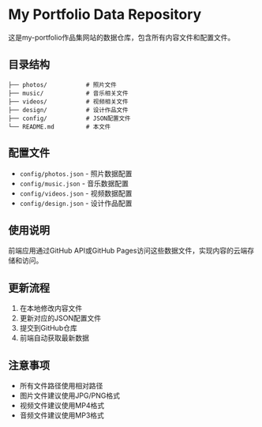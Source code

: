# My Portfolio Data Repository

这是my-portfolio作品集网站的数据仓库，包含所有内容文件和配置文件。

## 目录结构

```
├── photos/           # 照片文件
├── music/            # 音乐相关文件
├── videos/           # 视频相关文件
├── design/           # 设计作品文件
├── config/           # JSON配置文件
└── README.md         # 本文件
```

## 配置文件

- `config/photos.json` - 照片数据配置
- `config/music.json` - 音乐数据配置
- `config/videos.json` - 视频数据配置
- `config/design.json` - 设计作品配置

## 使用说明

前端应用通过GitHub API或GitHub Pages访问这些数据文件，实现内容的云端存储和访问。

## 更新流程

1. 在本地修改内容文件
2. 更新对应的JSON配置文件
3. 提交到GitHub仓库
4. 前端自动获取最新数据

## 注意事项

- 所有文件路径使用相对路径
- 图片文件建议使用JPG/PNG格式
- 视频文件建议使用MP4格式
- 音频文件建议使用MP3格式

